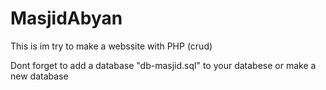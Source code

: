 # MasjidAbyan
This is im try to make a webssite with PHP (crud)

Dont forget to add a database "db-masjid.sql" to your databese or make a new database

